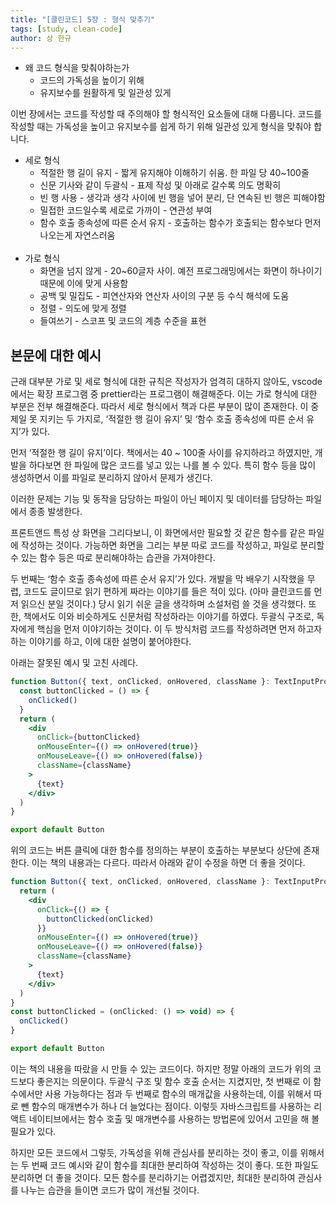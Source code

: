 ```yaml
---
title: "[클린코드] 5장 : 형식 맞추기"
tags: [study, clean-code]
author: 상 한규
---
```

- 왜 코드 형식을 맞춰야하는가
    - 코드의 가독성을 높이기 위해
    - 유지보수를 원활하게 및 일관성 있게

이번 장에서는 코드를 작성할 때 주의해야 할 형식적인 요소들에 대해 다룹니다. 코드를 작성할 때는 가독성을 높이고 유지보수를 쉽게 하기 위해 일관성 있게 형식을 맞춰야 합니다.

- 세로 형식
    - 적절한 행 길이 유지 - 짧게 유지해야 이해하기 쉬움. 한 파일 당 40~100줄
    - 신문 기사와 같이 두괄식 - 표제 작성 및 아래로 갈수록 의도 명확히
    - 빈 행 사용 - 생각과 생각 사이에 빈 행을 넣어 분리, 단 연속된 빈 행은 피해야함
    - 밀접한 코드일수록 세로로 가까이 - 연관성 부여
    - 함수 호출 종속성에 따른 순서 유지 - 호출하는 함수가 호출되는 함수보다 먼저 나오는게 자연스러움
<br><br>
- 가로 형식
    - 화면을 넘지 않게 - 20~60글자 사이. 예전 프로그래밍에서는 화면이 하나이기 때문에 이에 맞게 사용함
    - 공백 및 밀집도 - 피연산자와 연산자 사이의 구분 등 수식 해석에 도움
    - 정렬 - 의도에 맞게 정렬
    - 들여쓰기 - 스코프 및 코드의 계층 수준을 표현

## 본문에 대한 예시

근래 대부분 가로 및 세로 형식에 대한 규칙은 작성자가 엄격히 대하지 않아도, vscode에서는 확장 프로그램 중 prettier라는 프로그램이 해결해준다. 이는 가로 형식에 대한 부분은 전부 해결해준다. 따라서 세로 형식에서 책과 다른 부분이 많이 존재한다. 이 중 제일 못 지키는 두 가지로, ‘적절한 행 길이 유지’ 및 ‘함수 호출 종속성에 따른 순서 유지’가 있다.

먼저 ‘적절한 행 길이 유지’이다. 책에서는 40 ~ 100줄 사이를 유지하라고 하였지만, 개발을 하다보면 한 파일에 많은 코드를 넣고 있는 나를 볼 수 있다. 특히 함수 등을 많이 생성하면서 이를 파일로 분리하지 않아서 문제가 생긴다.

이러한 문제는 기능 및 동작을 담당하는 파일이 아닌 페이지 및 데이터를 담당하는 파일에서 종종 발생한다.

프론트앤드 특성 상 화면을 그리다보니, 이 화면에서만 필요할 것 같은 함수를 같은 파일에 작성하는 것이다. 가능하면 화면을 그리는 부분 따로 코드를 작성하고, 파일로 분리할 수 있는 함수 등은 따로 분리해야하는 습관을 가져야한다.

두 번째는 ‘함수 호출 종속성에 따른 순서 유지’가 있다. 개발을 막 배우기 시작했을 무렵, 코드도 글이므로 읽기 편하게 짜라는 이야기를 들은 적이 있다. (아마 클린코드를 먼저 읽으신 분일 것이다.) 당시 읽기 쉬운 글을 생각하며 소설처럼 쓸 것을 생각했다. 또한, 책에서도 이와 비슷하게도 신문처럼 작성하라는 이야기를 하였다. 두괄식 구조로, 독자에게 핵심을 먼저 이야기하는 것이다. 이 두 방식처럼 코드를 작성하려면 먼저 하고자하는 이야기를 하고, 이에 대한 설명이 붙어야한다.

아래는 잘못된 예시 및 고친 사례다.

```jsx
function Button({ text, onClicked, onHovered, className }: TextInputProps) {
  const buttonClicked = () => {
    onClicked()
  }
  return (
    <div
      onClick={buttonClicked}
      onMouseEnter={() => onHovered(true)}
      onMouseLeave={() => onHovered(false)}
      className={className}
    >
      {text}
    </div>
  )
}

export default Button
```

위의 코드는 버튼 클릭에 대한 함수를 정의하는 부분이 호출하는 부분보다 상단에 존재한다. 이는 책의 내용과는 다르다. 따라서 아래와 같이 수정을 하면 더 좋을 것이다.

```jsx
function Button({ text, onClicked, onHovered, className }: TextInputProps) {
  return (
    <div
      onClick={() => {
        buttonClicked(onClicked)
      }}
      onMouseEnter={() => onHovered(true)}
      onMouseLeave={() => onHovered(false)}
      className={className}
    >
      {text}
    </div>
  )
}
const buttonClicked = (onClicked: () => void) => {
  onClicked()
}

export default Button
```

이는 책의 내용을 따랐을 시 만들 수 있는 코드이다. 하지만 정말 아래의 코드가 위의 코드보다 좋은지는 의문이다. 두괄식 구조 및 함수 호출 순서는 지켰지만, 첫 번째로 이 함수에서만 사용 가능하다는 점과 두 번째로 함수의 매개값을 사용하는데, 이를 위해서 따로 뺀 함수의 매개변수가 하나 더 늘었다는 점이다. 이렇듯 자바스크립트를 사용하는 리액트 네이티브에서는 함수 호출 및 매개변수를 사용하는 방법론에 있어서 고민을 해 볼 필요가 있다.

하지만 모든 코드에서 그렇듯, 가독성을 위해 관심사를 분리하는 것이 좋고, 이를 위해서는 두 번째 코드 예시와 같이 함수를 최대한 분리하여 작성하는 것이 좋다. 또한 파일도 분리하면 더 좋을 것이다. 모든 함수를 분리하기는 어렵겠지만, 최대한 분리하여 관심사를 나누는 습관을 들이면 코드가 많이 개선될 것이다.